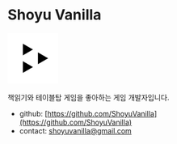 # Shoyu Vanilla

<img src="images/profile_logo.png" width="100">

책읽기와 테이블탑 게임을 좋아하는 게임 개발자입니다.

* github: [https://github.com/ShoyuVanilla](https://github.com/ShoyuVanilla)
* contact: [shoyuvanilla@gmail.com](mailto:shoyuvanilla@gmail.com)